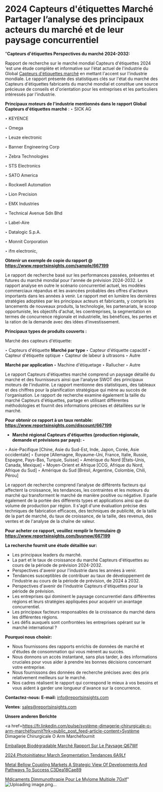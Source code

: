# 2024 Capteurs d'étiquettes Marché Partager l’analyse des principaux acteurs du marché et de leur paysage concurrentiel

"<strong>Capteurs d'étiquettes Perspectives du marché 2024-2032:</strong>

Rapport de recherche sur le marché mondial Capteurs d'étiquettes 2024 'est une étude complète et informative sur l'état actuel de l'industrie du Global <a href=https://www.reportsinsights.com/sample/667199>Capteurs d'étiquettes marché</a> en mettant l'accent sur l'industrie mondiale. Le rapport présente des statistiques clés sur l'état du marché des Capteurs d'étiquettes fabricants du marché mondial et constitue une source précieuse de conseils et d'orientation pour les entreprises et les particuliers intéressés par l'industrie.

<strong>Principaux moteurs de l'industrie mentionnés dans le rapport Global Capteurs d'étiquettes marché</strong> :
‣ SICK AG

‣ KEYENCE

‣ Omega

‣ Leuze electronic

‣ Banner Engineering Corp

‣ Zebra Technologies

‣ STS Electronics

‣ SATO America

‣ Rockwell Automation

‣ Lion Precision

‣ EMX Industries

‣ Technical Avenue Sdn Bhd

‣ Label-Aire

‣ Datalogic S.p.A.

‣ Monnit Corporation

‣ ifm electronic,

<strong>Obtenir un exemple de copie du rapport @ <a href=https://www.reportsinsights.com/sample/667199>https://www.reportsinsights.com/sample/667199</a></strong>

Le rapport de recherche basé sur les performances passées, présentes et futures du marché mondial pour l'année de prévision 2024-2032. Le rapport analyse en outre le scénario concurrentiel actuel, les modèles commerciaux répandus et les avancées probables des offres d'acteurs importants dans les années à venir. Le rapport met en lumière les dernières stratégies adoptées par les principaux acteurs et fabricants, y compris les lancements de nouveaux produits, la technologie, les partenariats, le scoop opportuniste, les objectifs d'achat, les coentreprises, la segmentation en termes de concurrence régionale et industrielle, les bénéfices, les pertes et la ration de la demande avec des idées d'investissement.

<strong>Principaux types de produits couverts :</strong>

Marché des capteurs d'étiquette:

‣  Capteurs d'étiquette <strong> Marché <strong> par type </strong> </strong>
‣ Capteur d'étiquette capacitif
‣ Capteur d'étiquette optique
‣ Capteur de labeur à ultrasons
‣ Autre

<strong>Marché par application </strong>
‣ Machine d'étiquetage
‣ Rallucher
‣ Autre

Le rapport Capteurs d'étiquettes marché comprend un paysage détaillé du marché et des fournisseurs ainsi que l'analyse SWOT des principaux moteurs de l'industrie. Le rapport mentionne des statistiques, des tableaux et des chiffres pour la planification stratégique qui mène au succès de l'organisation. Le rapport de recherche examine également la taille du marché Capteurs d'étiquettes, partage en utilisant différentes méthodologies et fournit des informations précises et détaillées sur le marché.

<strong>Pour obtenir ce rapport à un taux rentable: <a href=https://www.reportsinsights.com/discount/667199>https://www.reportsinsights.com/discount/667199</a></strong>
<ul>
  <li><strong>Marché régional Capteurs d'étiquettes (production régionale, demande et prévisions par pays): -</strong></li>
</ul>
‣ Asie-Pacifique [Chine, Asie du Sud-Est, Inde, Japon, Corée, Asie occidentale]
‣ Europe [Allemagne, Royaume-Uni, France, Italie, Russie, Espagne, Pays-Bas, Turquie, Suisse]
‣ Amérique du Nord [États-Unis, Canada, Mexique]
‣ Moyen-Orient et Afrique [CCG, Afrique du Nord, Afrique du Sud]
‣ Amérique du Sud [Brésil, Argentine, Colombie, Chili, Pérou]

Le rapport de recherche comprend l’analyse de différents facteurs qui affectent la croissance, les tendances, les contraintes et les moteurs du marché qui transforment le marché de manière positive ou négative. Il parle également de la portée des différents types et applications ainsi que du volume de production par région. Il s'agit d'une évaluation précise des techniques de fabrication efficaces, des techniques de publicité, de la taille de la part de marché, du taux de croissance, de la taille, des revenus, des ventes et de l'analyse de la chaîne de valeur.

<strong>Pour acheter ce rapport, veuillez remplir le formulaire @   <a href=https://www.reportsinsights.com/buynow/667199>https://www.reportsinsights.com/buynow/667199</a></strong>

<strong>La recherche fournit une étude détaillée sur:</strong>
<ul>
  <li>Les principaux leaders du marché.</li>
  <li>La part et le taux de croissance du marché Capteurs d'étiquettes au cours de la période de prévision 2024-2032.</li>
  <li>Perspectives d'avenir pour l'industrie dans les années à venir.</li>
  <li>Tendances susceptibles de contribuer au taux de développement de l'industrie au cours de la période de prévision, de 2024 à 2032.</li>
  <li>Perspectives d'avenir de l'industrie Capteurs d'étiquettes pour la période de prévision.</li>
  <li>Les entreprises qui dominent le paysage concurrentiel dans différentes régions et leurs stratégies appliquées pour acquérir un avantage concurrentiel.</li>
  <li>Les principaux facteurs responsables de la croissance du marché dans les différentes régions.</li>
  <li>Les défis auxquels sont confrontées les entreprises opérant sur le marché international ?</li>
</ul>
<strong>Pourquoi nous choisir:</strong>
<ul>
  <li>Nous fournissons des rapports enrichis de données de marché et d'études de consommation qui vous mènent au succès.</li>
  <li>Nous donnons un accès instantané, sans plus tarder, à des informations cruciales pour vous aider à prendre les bonnes décisions concernant votre entreprise.</li>
  <li>Nous fournissons des données de recherche précises avec des prix relativement meilleurs sur le marché.</li>
  <li>Nos cadres réalisent le rapport qui correspond le mieux à vos besoins et vous aident à garder une longueur d'avance sur la concurrence.</li>
</ul>
<strong>Contactez-nous:
</strong><strong>E-mail:</strong> <a href=mailto:info@reportsinsights.com>info@reportsinsights.com</a>

<strong>Ventes</strong>: <a href=mailto:sales@reportsinsights.com>sales@reportsinsights.com</a>

<strong>Unsere anderen Berichte</strong>

<a href=https://fr.linkedin.com/pulse/système-dimagerie-chirurgicale-o-arm-marchéfournit?trk=public_post_feed-article-content>Système Dimagerie Chirurgicale O Arm Marchéfournit</a>

<a href=https://fr.linkedin.com/pulse/emballage-biodégradable-marché-rapport-sur-le-paysage-q67wf/>Emballage Biodégradable Marché Rapport Sur Le Paysage Q67Wf</a>

<a href=https://www.linkedin.com/pulse/2024-photoinitiateur-march%C3%A9-segmentation-tendances-6a9lf/>2024 Photoinitiateur March Segmentation Tendances 6A9Lf</a>

<a href=https://medium.com/@jagrutiayachit3/metal-bellow-coupling-markets-a-strategic-view-of-developments-and-pathways-to-success-c3dea18cae89>Metal Bellow Coupling Markets A Strategic View Of Developments And Pathways To Success C3Dea18Cae89</a>

<a href=https://www.linkedin.com/pulse/m%C3%A9dicaments-dimmunoth%C3%A9rapie-pour-le-my%C3%A9lome-multiple-7gxlf/>Mdicaments Dimmunothrapie Pour Le Mylome Multiple 7Gxlf</a>"
![Uploading image.png…]()
